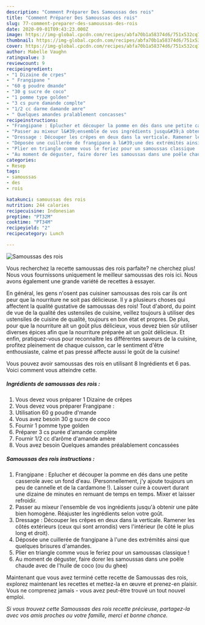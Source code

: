 ```yaml
---
description: "Comment Préparer Des Samoussas des rois"
title: "Comment Préparer Des Samoussas des rois"
slug: 77-comment-preparer-des-samoussas-des-rois
date: 2020-09-01T09:43:23.000Z
image: https://img-global.cpcdn.com/recipes/abfa70b1a58374d6/751x532cq70/samoussas-des-rois-photo-principale-de-la-recette.jpg
thumbnail: https://img-global.cpcdn.com/recipes/abfa70b1a58374d6/751x532cq70/samoussas-des-rois-photo-principale-de-la-recette.jpg
cover: https://img-global.cpcdn.com/recipes/abfa70b1a58374d6/751x532cq70/samoussas-des-rois-photo-principale-de-la-recette.jpg
author: Mabelle Vaughn
ratingvalue: 3
reviewcount: 9
recipeingredient:
- "1 Dizaine de crpes"
- " Frangipane "
- "60 g poudre dmande"
- "30 g sucre de coco"
- "1 pomme type golden"
- "3 cs pure damande complte"
- "1/2 cc darme damande amre"
- " Quelques amandes pralablement concasses"
recipeinstructions:
- "Frangipane : Eplucher et découper la pomme en dés dans une petite casserole avec un fond d&#39;eau. (Personnellement, j&#39;y ajoute toujours un peu de cannelle et de la cardamone !). Laisser cuire à couvert durant une dizaine de minutes en remuant de temps en temps. Mixer et laisser refroidir."
- "Passer au mixeur l&#39;ensemble de vos ingrédients jusqu&#39;à obtenir une pâte bien homogène. Réajuster les ingrédients selon votre goût."
- "Dressage : Découper les crêpes en deux dans la verticale. Ramener les côtés extérieurs (ceux qui sont arrondis) vers l&#39;intérieur (le côté le plus long et droit)."
- "Déposée une cuillerée de frangipane à l&#39;une des extrémités ainsi que quelques brisures d&#39;amandes."
- "Plier en triangle comme vous le feriez pour un samoussas classique !"
- "Au moment de déguster, faire dorer les samoussas dans une poêle chaude avec de l&#39;huile de coco (ou du ghee)"
categories:
- Resep
tags:
- samoussas
- des
- rois

katakunci: samoussas des rois 
nutrition: 244 calories
recipecuisine: Indonesian
preptime: "PT32M"
cooktime: "PT34M"
recipeyield: "2"
recipecategory: Lunch

---
```



![Samoussas des rois](https://img-global.cpcdn.com/recipes/abfa70b1a58374d6/751x532cq70/samoussas-des-rois-photo-principale-de-la-recette.jpg)

Vous recherchez la recette samoussas des rois parfaite? ne cherchez plus! Nous vous fournissons uniquement le meilleur samoussas des rois ici. Nous avons également une grande variété de recettes à essayer.

En général, les gens n'osent pas cuisiner samoussas des rois car ils ont peur que la nourriture ne soit pas délicieuse. Il y a plusieurs choses qui affectent la qualité gustative de samoussas des rois! Tout d'abord, du point de vue de la qualité des ustensiles de cuisine, veillez toujours à utiliser des ustensiles de cuisine de qualité, toujours en bon état et propres. De plus, pour que la nourriture ait un goût plus délicieux, vous devez bien sûr utiliser diverses épices afin que la nourriture préparée ait un goût délicieux. Et enfin, pratiquez-vous pour reconnaître les différentes saveurs de la cuisine, profitez pleinement de chaque cuisson, car le sentiment d'être enthousiaste, calme et pas pressé affecte aussi le goût de la cuisine!

<!--inarticleads1-->

Vous pouvez avoir samoussas des rois en utilisant 8 Ingrédients et 6 pas. Voici comment vous atteindre cette.

##### Ingrédients de samoussas des rois :

1. Vous devez vous préparer 1 Dizaine de crêpes
1. Vous devez vous préparer  Frangipane :
1. Utilisation 60 g poudre d&#39;mande
1. Vous avez besoin 30 g sucre de coco
1. Fournir 1 pomme type golden
1. Préparer 3 cs purée d&#39;amande complète
1. Fournir 1/2 cc d’arôme d&#39;amande amère
1. Vous avez besoin  Quelques amandes préalablement concassées




<!--inarticleads2-->

##### Samoussas des rois instructions :

1. Frangipane : Eplucher et découper la pomme en dés dans une petite casserole avec un fond d&#39;eau. (Personnellement, j&#39;y ajoute toujours un peu de cannelle et de la cardamone !). Laisser cuire à couvert durant une dizaine de minutes en remuant de temps en temps. Mixer et laisser refroidir.
1. Passer au mixeur l&#39;ensemble de vos ingrédients jusqu&#39;à obtenir une pâte bien homogène. Réajuster les ingrédients selon votre goût.
1. Dressage : Découper les crêpes en deux dans la verticale. Ramener les côtés extérieurs (ceux qui sont arrondis) vers l&#39;intérieur (le côté le plus long et droit).
1. Déposée une cuillerée de frangipane à l&#39;une des extrémités ainsi que quelques brisures d&#39;amandes.
1. Plier en triangle comme vous le feriez pour un samoussas classique !
1. Au moment de déguster, faire dorer les samoussas dans une poêle chaude avec de l&#39;huile de coco (ou du ghee)




<!--inarticleads1-->

<p>
Maintenant que vous avez terminé cette recette de Samoussas des rois, explorez maintenant les recettes et mettez-la en œuvre et prenez-en plaisir. Vous ne comprenez jamais - vous avez peut-être trouvé un tout nouvel emploi.
</p>

<p>
<i>Si vous trouvez cette Samoussas des rois recette précieuse, partagez-la avec vos amis proches ou votre famille, merci et bonne chance.</i>
</p>
